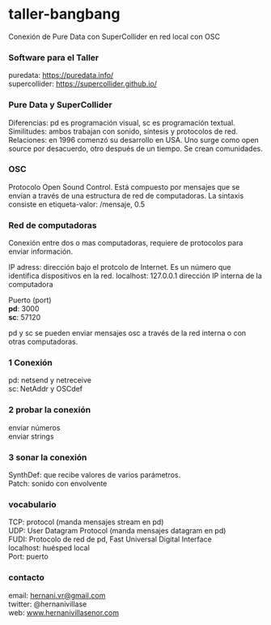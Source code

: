 # taller-bangbang
Conexión de Pure Data con SuperCollider en red local con OSC

### Software para el Taller
puredata: https://puredata.info/  
supercollider: https://supercollider.github.io/  
### Pure Data y SuperCollider
Diferencias:  pd es programación visual, sc es programación textual.  
Similitudes: ambos trabajan con sonido, síntesis y protocolos de red.  
Relaciones: en 1996 comenzó su desarrollo en USA. Uno surge como open source por desacuerdo, otro después de un tiempo. Se crean comunidades.  

### OSC
Protocolo Open Sound Control. Está compuesto por mensajes que se envían a través de una estructura de red de computadoras. La sintaxis consiste en etiqueta-valor: /mensaje, 0.5

### Red de computadoras
Conexión entre dos o mas computadoras, requiere de protocolos para enviar información.    

 IP adress: dirección bajo el protcolo de Internet. Es un número que identifica dispositivos en la red.
localhost: 127.0.0.1 dirección IP interna de la computadora  

Puerto (port)  
**pd**: 3000  
**sc**: 57120

pd y sc se pueden enviar mensajes osc a través de la red interna o con otras computadoras.

### 1 Conexión
pd: netsend y netreceive  
sc: NetAddr y OSCdef  

### 2 probar la conexión
enviar números  
enviar strings  

### 3 sonar la conexión
SynthDef: que recibe valores de varios parámetros.  
Patch: sonido con envolvente

### vocabulario
TCP: protocol (manda mensajes stream en pd)  
UDP: User Datagram Protocol (manda mensajes datagram en pd)  
FUDI: Protocolo de red de pd, Fast Universal Digital Interface  
localhost: huésped local  
Port: puerto

### contacto
email: hernani.vr@gmail.com  
twitter: @hernanivillase  
web: www.hernanivillasenor.com  
